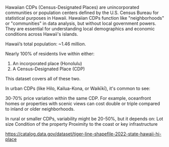 Hawaiian CDPs (Census-Designated Places) are unincorporated communities or population centers defined by the U.S. Census Bureau for statistical purposes in Hawaii. Hawaiian CDPs function like "neighborhoods" or "communities" in data analysis, but without local government powers. They are essential for understanding local demographics and economic conditions across Hawaii's islands.

Hawaii’s total population: ~1.46 million.

Nearly 100% of residents live within either:
1. An incorporated place (Honolulu)
2. A Census-Designated Place (CDP)

This dataset covers all of these two.

In urban CDPs (like Hilo, Kailua-Kona, or Waikīkī), it's common to see:

30-70% price variation within the same CDP.
For example, oceanfront homes or properties with scenic views can cost double or triple compared to inland or older neighborhoods.

In rural or smaller CDPs, variability might be 20-50%, but it depends on:
Lot size
Condition of the property
Proximity to the coast or key infrastructure



https://catalog.data.gov/dataset/tiger-line-shapefile-2022-state-hawaii-hi-place